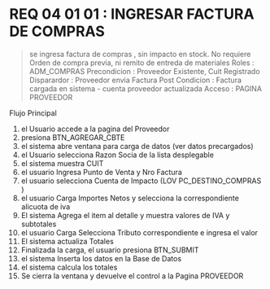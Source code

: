 # REQ 04 01 01 : INGRESAR FACTURA DE COMPRAS 
> se ingresa factura de compras , sin impacto en stock. 
> No requiere Orden de compra previa, ni remito de entreda de materiales
Roles : ADM_COMPRAS
Precondicion : Proveedor Existente, Cuit Registrado
Disparardor : Proveedor envia Factura
Post Condicion : Factura cargada en sistema - cuenta proveedor actualizada
Acceso : PAGINA PROVEEDOR

Flujo Principal 
1) el Usuario accede a la pagina del Proveedor
2) presiona BTN_AGREGAR_CBTE
3) el sistema abre ventana para carga de datos (ver datos precargados)
4) el Usuario selecciona Razon Socia de la lista desplegable 
5) el sistema muestra CUIT
6) el usuario Ingresa Punto de Venta y Nro Factura
7) el usuario selecciona Cuenta de Impacto (LOV PC_DESTINO_COMPRAS )
8) el usuario Carga Importes Netos y selecciona la correspondiente alicuota de iva
9) El sistema Agrega el item al detalle y muestra valores de IVA y subtotales
10) el usuario Carga Selecciona Tributo correspondiente e ingresa el valor
11) El sistema actualiza Totales
12) Finalizada la carga, el usuario presiona BTN_SUBMIT
13) el sistema Inserta los datos en la Base de Datos 
14) el sistema calcula los totales
15) Se cierra la ventana y devuelve el control a la Pagina PROVEEDOR




